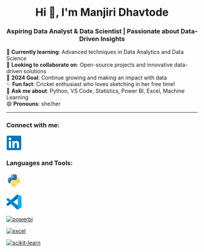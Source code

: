 <h1 align="center">Hi 👋, I'm Manjiri Dhavtode</h1>
<h3 align="center">Aspiring Data Analyst & Data Scientist | Passionate about Data-Driven Insights</h3>

🌱 **Currently learning**: Advanced techniques in Data Analytics and Data Science  
👥 **Looking to collaborate on**: Open-source projects and innovative data-driven solutions  
🥅 **2024 Goal**: Continue growing and making an impact with data  
✨ **Fun fact**: Cricket enthusiast who loves sketching in her free time!  
💬 **Ask me about**: Python, VS Code, Statistics, Power BI, Excel, Machine Learning  
😄 **Pronouns**: she/her  

---

<h3 align="left">Connect with me:</h3>
<p align="left">
  <a href="https://www.linkedin.com/in/manjiri-dhavtode" target="_blank">
    <img align="center" src="https://raw.githubusercontent.com/devicons/devicon/master/icons/linkedin/linkedin-original.svg" alt="linkedin" height="40" width="40"/>
  </a>
</p>

<h3 align="left">Languages and Tools:</h3>
<p align="left">
  <a href="https://www.python.org" target="_blank" rel="noreferrer"> <img src="https://raw.githubusercontent.com/devicons/devicon/master/icons/python/python-original.svg" alt="python" width="40" height="40"/> </a>
  
  <a href="https://code.visualstudio.com/" target="_blank" rel="noreferrer"> <img src="https://raw.githubusercontent.com/devicons/devicon/master/icons/vscode/vscode-original.svg" alt="vscode" width="40" height="40"/> </a>
 
  <a href="https://powerbi.microsoft.com/" target="_blank" rel="noreferrer"> <img src="https://www.vectorlogo.zone/logos/microsoft_powerbi/microsoft_powerbi-icon.svg" alt="powerbi" width="40" height="40"/> </a>
  
  <a href="https://www.microsoft.com/en-us/microsoft-365/excel" target="_blank" rel="noreferrer"> <img src="https://www.vectorlogo.zone/logos/microsoft_excel/microsoft_excel-icon.svg" alt="excel" width="40" height="40"/> </a>
 
  <a href="https://scikit-learn.org/" target="_blank" rel="noreferrer"> <img src="https://upload.wikimedia.org/wikipedia/commons/0/05/Scikit_learn_logo_small.svg" alt="scikit-learn" width="40" height="40"/> </a>
</p>

